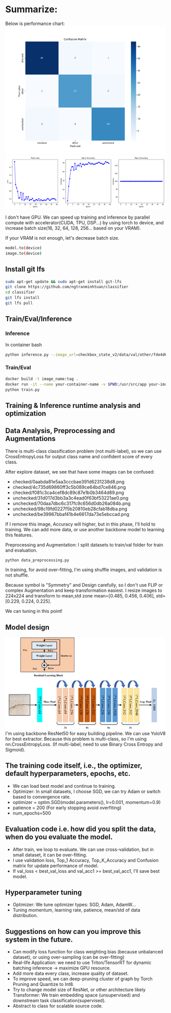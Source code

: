 # Summarize:
Below is performance chart:
![image alt text](<assets/confusion_matrix_epoch_80.png>)
![image alt text](<assets/metrics_plot.png>)

I don't have GPU. We can speed up training and inference by parallel compute with accelerator(CUDA, TPU, DSP...) by using torch to device, and increase batch size(16, 32, 64, 128, 256... based on your VRAM). 

If your VRAM is not enough, let's decrease batch size.


```bash
model.to(device)
image.to(device)
```
## Install git lfs

```bash
sudo apt-get update && sudo apt-get install git-lfs
git clone https://github.com/ngtranminhtuan/classifier
cd classifier
git lfs install
git lfs pull
```

## Train/Eval/Inference
### Inference
In container bash
``` bash
python inference.py --image_url=checkbox_state_v2/data/val/other/fde4d694c0fdff8e7f4c7e99b34678ec.png
```

### Train/Eval
``` bash
docker build -t image_name:tag .
docker run -it --name your-container-name -v $PWD:/usr/src/app your-image-name:tag
python train.py
```

## Training & Inference runtime analysis and optimization

## Data Analysis, Preprocessing and Augmentations
There is multi-class classification problem (not multi-label), so we can use CrossEntropyLoss for output class name and confident score of every class.

After explore dataset, we see that have some images can be confused:
+ checked/0aabda81e5aa3cccbae391d6231238d8.png
+ checked/4c735d69860ff3c5b089ce64bd7ce846.png
+ checked/f081c3ca4cef8dc89c87e1b0b3464d89.png
+ unchecked/31d017d3bb3a3c4ead0f63bf53221ae0.png
+ unchecked/70daa7dbc6c317fc9c656d0db26a084b.png
+ unchecked/98c19fd0227f5b20810eb28cfab18dba.png
+ unchecked/be39967bbaf41b4e6617da73e5ebccad.png

If I remove this image, Accuracy will higher, but in this phase, I'll hold to training. We can add more data, or use another backbone model
to learning this features.

Preprocessing and Augmentation: I split datasets to train/val folder for train and evaluation.
``` bash
python data_preprocessing.py
```
In training, for avoid over-fitting, I'm using shuffle images, and validation is not shuffle.

Because symbol is "Symmetry" and Design carefully, so I don't use FLIP or complex Augmentation and keep transformation easiest. I resize images to 224x224 and transform to mean,std zone 
mean=[0.485, 0.456, 0.406], std=[0.229, 0.224, 0.225].

We can tuning in this point!

## Model design
![image alt text](<assets/ResNet50.png>)
I'm using backbone ResNet50 for easy building pipeline. We can use YoloV8 for best extractor.
Because this problem is multi-class, so I'm using nn.CrossEntropyLoss. (If multi-label, need to use Binary Cross Entropy and Sigmoid).

## The training code itself, i.e., the optimizer, default hyperparameters, epochs, etc.
+ We can load best model and continue to training.
+ Optimizer: In small datasets, I choose SGD, we can try Adam or switch based to convergence rate.
+ optimizer = optim.SGD(model.parameters(), lr=0.001, momentum=0.9)
+ patience = 200 (For early stopping avoid overfiting)
+ num_epochs=500

## Evaluation code i.e. how did you split the data, when do you evaluate the model.
+ After train, we loop to evaluate. We can use cross-validation, but in small dataset, it can be over-fitting.
+ I use validation loss, Top_1 Accuracy, Top_K_Accuracy and Confusion matrix for update performance of model.
+ If val_loss < best_val_loss and val_acc1 >= best_val_acc1, I'll save best model.

## Hyperparameter tuning
+ Optimizer: We tune optimizer types: SGD, Adam, AdamW...
+ Tuning momentum, learning rate, patience, mean/std of data distribution.

## Suggestions on how can you improve this system in the future.
+ Can modify loss function for class weighting bias (because unbalanced dataset), or 
using over-sampling (can be over-fitting)
+ Real-life Application: we need to use Triton/TensorRT for dynamic batching inference -> maximize GPU resource.
+ Add more data every class, increase quality of dataset.
+ To improve speed, we can deep-pruning cluster of graph by Torch Pruning and Quantize to Int8.
+ Try to change model size of ResNet, or other architecture likely Transformer: We
train embedding space (unsupervised) and downstream task classification(supervised).
+ Abstract to class for scalable source code.
